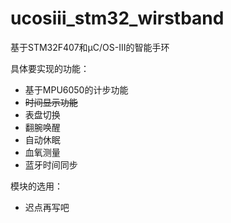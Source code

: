 # ucosiii_stm32_wirstband
基于STM32F407和μC/OS-III的智能手环

具体要实现的功能：

- 基于MPU6050的计步功能
- ~~时间显示功能~~
- 表盘切换
- 翻腕唤醒
- 自动休眠
- 血氧测量
- 蓝牙时间同步



模块的选用：

- 迟点再写吧